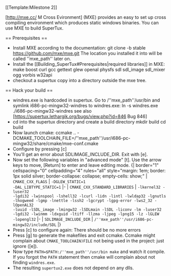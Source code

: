 [[Template:Milestone 2]] 

[http://mxe.cc/ M Cross Evironment] (MXE) provides an easy to set up cross compiling environment which produces static windows binaries.
You can use MXE to build SuperTux.

== Prerequisites ==
* Install MXE according to the documentation:
    git clone -b stable https://github.com/mxe/mxe.git
The location you installed it into will be called ''mxe_path'' later on.
* Install the [[Building_SuperTux#Prerequisites|required libraries]] in MXE:
    make boost curl gcc gettext glew openal physfs sdl sdl_image sdl_mixer ogg vorbis w32api
* checkout a supertux copy into a directory outside the mxe tree.

== Hack your build ==
* windres.exe is hardcoded in supertux. Go to /''mxe_path''/usr/bin and symlink i686-pc-mingw32-windres to windres.exe:
    ln -s windres.exe ./i686-pc-mingw32-windres
see also [https://supertux.lethargik.org/bugs/view.php?id=846 Bug 846]
* cd into the supertux directory and create a build directory
    mkdir build
    cd build
* Now launch cmake:
    ccmake .. -DCMAKE_TOOLCHAIN_FILE=/''mxe_path''/usr/i686-pc-mingw32/share/cmake/mxe-conf.cmake
* Configure by pressing [c]
* You'll get an error about SDLIMAGE_INCLUDE_DIR. Exit with [e].
* Now set the following variables in "advanced mode" [t]. Use the arrow keys to move, [Return] to enter and leave editing mode.
{| border="1" cellspacing="0" cellpadding="4" rules="all" style="margin: 1em; border: 1px solid silver; border-collapse: collapse; empty-cells: show;"
| <code>CMAKE_CXX_FLAGS</code>
| <code>-DGLEW_STATIC=1 -DAL_LIBTYPE_STATIC=1</code>
|-
| <code>CMAKE_CXX_STANDARD_LIBRARIES</code>
| <code>-lkernel32 -luser32 -lgdi32 -lwinspool -lshell32 -lcurl -lidn -lintl -lwldap32 -lgnutls -lhogweed -lgmp -lnettle -lssh2 -lgcrypt -lgpg-error -lws2_32 -lOpenAL32 -luuid -lSDL_image -lmingw32 -lSDLmain -lSDL -liconv -lm -luser32 -lgdi32 -lwinmm -ldxguid -ltiff -llzma -ljpeg -lpng15 -lz -lGLEW -lopengl32</code>
|-
| <code>SDLIMAGE_INCLUDE_DIR</code>
| <code>/''mxe_path''/usr/i686-pc-mingw32/include/SDL</code>
|}
* Press [c] to configure again: There should be no more errors
* Press [g] to generate the makefiles and exit ccmake. Ccmake might complain about <code>CMAKE_TOOLCHAIN)FILE</code> not being used in the project: just ignore ([e]).
* Now type <code>PATH=$PATH:/''mxe_path''/usr/bin make</code> and watch it compile. If you forgot the <code>PATH</code> statement then cmake will complain about not finding <code>windres.exe</code>.
* The resulting <code>supertux2.exe</code> does not depend on any dlls.
